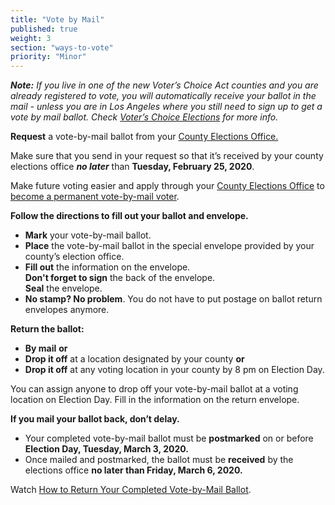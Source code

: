 ```yaml
---
title: "Vote by Mail"
published: true
weight: 3
section: "ways-to-vote"
priority: "Minor"
---
```


_**Note:** If you live in one of the new Voter’s Choice Act counties and you are already registered to vote, you will automatically receive your ballot in the mail - unless you are in Los Angeles where you still need to sign up to get a vote by mail ballot. Check [Voter’s Choice Elections](#menu-item-voters-choice-elections-big-changes-in-madera-napa-nevada-sacramento-and-san-mateo-counties) for more info._

**Request** a vote-by-mail ballot from your [County Elections Office.](#section-election-office-contact)

Make sure that you send in your request so that it’s received by your county elections office _**no later**_ than **Tuesday, February 25, 2020**.

Make future voting easier and apply through your [County Elections Office](#section-election-office-contact) to [become a permanent vote-by-mail voter](https://www.sos.ca.gov/elections/voter-registration/vote-mail/#perm).

**Follow the directions to fill out your ballot and envelope.**  
- **Mark** your vote-by-mail ballot.  
- **Place** the vote-by-mail ballot in the special envelope provided by your county’s election office.  
- **Fill out** the information on the envelope.  
  **Don't forget to sign** the back of the envelope.  
  **Seal** the envelope.  
- **No stamp? No problem**. You do not have to put postage on ballot return envelopes anymore.  

**Return the ballot:**
- **By mail** **or**  
- **Drop it off** at a location designated by your county **or**  
- **Drop it off** at any voting location in your county by 8 pm on Election Day.  

You can assign anyone to drop off your vote-by-mail ballot at a voting location on Election Day. Fill in the information on the return envelope.  

**If you mail your ballot back, don’t delay.**  
- Your completed vote-by-mail ballot must be **postmarked** on or before **Election Day, Tuesday, March 3, 2020.**
- Once mailed and postmarked, the ballot must be **received** by the elections office **no later than Friday, March 6, 2020.**

Watch [How to Return Your Completed Vote-by-Mail Ballot](https://www.google.com/url?q=https://www.youtube.com/watch?v%3DhFH3YZrhBag%26feature%3Dyoutu.be&sa=D&ust=1576113195433000&usg=AFQjCNGr5kb0Ft2GLwC551ertzTHTcQlHg). 


